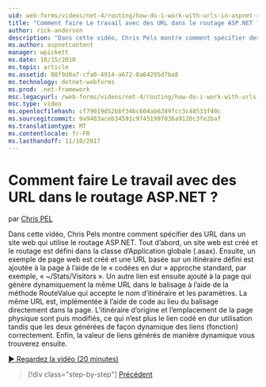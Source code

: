 ```yaml
---
uid: web-forms/videos/net-4/routing/how-do-i-work-with-urls-in-aspnet-routing
title: "Comment faire Le travail avec des URL dans le routage ASP.NET ? | Microsoft Docs"
author: rick-anderson
description: "Dans cette vidéo, Chris Pels montre comment spécifier des URL dans un site web qui utilise le routage ASP.NET. Tout d’abord, un site web est créé et le routage est défini dans le GL...."
ms.author: aspnetcontent
manager: wpickett
ms.date: 10/15/2010
ms.topic: article
ms.assetid: 08f9d0a7-cfa0-4914-a672-8a64295d7ba8
ms.technology: dotnet-webforms
ms.prod: .net-framework
msc.legacyurl: /web-forms/videos/net-4/routing/how-do-i-work-with-urls-in-aspnet-routing
msc.type: video
ms.openlocfilehash: cf79019d52bbf34bc604ab6289fcc3c48533f40c
ms.sourcegitcommit: 9a9483aceb34591c97451997036a9120c3fe2baf
ms.translationtype: MT
ms.contentlocale: fr-FR
ms.lasthandoff: 11/10/2017
---
```

<a name="how-do-i-work-with-urls-in-aspnet-routing"></a>Comment faire Le travail avec des URL dans le routage ASP.NET ?
====================
par [Chris PEL](https://twitter.com/chrispels)

Dans cette vidéo, Chris Pels montre comment spécifier des URL dans un site web qui utilise le routage ASP.NET. Tout d’abord, un site web est créé et le routage est défini dans la classe d’Application globale (.asax). Ensuite, un exemple de page web est créé et une URL basée sur un itinéraire défini est ajoutée à la page à l’aide de le « codées en dur » approche standard, par exemple, « ~/Stats/Visitors ». Un autre lien est ensuite ajouté à la page qui génère dynamiquement la même URL dans le balisage à l’aide de la méthode RouteValue qui accepte le nom d’itinéraire et les paramètres. La même URL est, implémentée à l’aide de code au lieu du balisage directement dans la page. L’itinéraire d’origine et l’emplacement de la page physique sont puis modifiés, ce qui n’est plus le lien codé en dur utilisation tandis que les deux générées de façon dynamique des liens (fonction) correctement. Enfin, la valeur de liens générés de manière dynamique vous trouverez ensuite.

[&#9654; Regardez la vidéo (20 minutes)](https://channel9.msdn.com/Blogs/ASP-NET-Site-Videos/how-do-i-work-with-urls-in-aspnet-routing)

>[!div class="step-by-step"]
[Précédent](how-do-i-use-routing-with-aspnet-web-forms.md)
